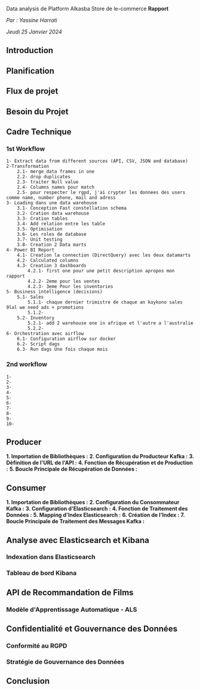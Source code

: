Data analysis  de Platform Alkasba Store de le-commerce 
 
**Rapport**

*Par : Yassine Harrati*

*Jeudi 25 Janvier 2024*

## Introduction


## Planification


## Flux de projet


## Besoin du Projet


## Cadre Technique



### 1st Workflow
    1- Extract data from different sources (API, CSV, JSON and database)
    2-Transformation
        2.1- merge data frames in one
        2.2- drop duplicates
        2.3- traiter Null value
        2.4- Columns names pour match 
        2.5- pour respecter le rgpd, j'ai crypter les donnees des users comme name, number phone, mail and adress
    3- Loading dans une data warehouse
        3.1- Conception Fast constellation schema
        3.2- Cration data warehouse
        3.3- Cration tables 
        3.4- Add relation entre les table
        3.5- Optimisation
        3.6- Les roles de database
        3.7- Unit testing
        3.8- Creation 2 Data marts
    4- Power BI Report
        4.1- Creation la connection (DirectQuery) avec les deux datamarts
        4.2- Calculated columns
        4.3- Creation 3 dashboards
            4.2.1- first one pour une petit description apropos mon rapport
            4.2.2- 2eme pour les ventes 
            4.2.3- 3eme Pour les inventories
    5- Business intelligence (decisions)
        5.1- Sales
            5.1.1- chaque dernier trimistre de chaque an kaykono sales 9lal we need ads + promotions
            5.1.2-     
        5.2- Inventory
            5.2.1- add 2 warehouse one in afrique et l'autre a l'australie
            5.2.2-
    6- Orchestration avec airflow
        6.1- Configuration airflow sur docker
        6.2- Script dags
        6.3- Run dags Une fois chaque mois


### 2nd workflow
    1-
    2-
    3-
    4-
    5-
    6-
    7-
    8-
    9-
    10-


## Producer

**1. Importation de Bibliothèques :**
**2. Configuration du Producteur Kafka :**
**3. Définition de l'URL de l'API :**
**4. Fonction de Récupération et de Production :**
**5. Boucle Principale de Récupération de Données :**

## Consumer

**1. Importation de Bibliothèques :**
**2. Configuration du Consommateur Kafka :**
**3. Configuration d'Elasticsearch :**
**4. Fonction de Traitement des Données :**
**5. Mapping d'Index Elasticsearch :**
**6. Création de l'Index :**
**7. Boucle Principale de Traitement des Messages Kafka :**

## Analyse avec Elasticsearch et Kibana
### Indexation dans Elasticsearch
### Tableau de bord Kibana

## API de Recommandation de Films
### Modèle d'Apprentissage Automatique - ALS
## Confidentialité et Gouvernance des Données
### Conformité au RGPD
### Stratégie de Gouvernance des Données


## Conclusion 

